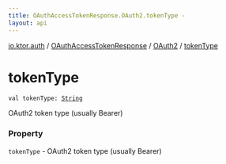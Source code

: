 ```yaml
---
title: OAuthAccessTokenResponse.OAuth2.tokenType - 
layout: api
---
```


<div class='api-docs-breadcrumbs'><a href="../../index.html">io.ktor.auth</a> / <a href="../index.html">OAuthAccessTokenResponse</a> / <a href="index.html">OAuth2</a> / <a href="./token-type.html">tokenType</a></div>

# tokenType

<div class="signature"><code><span class="keyword">val </span><span class="identifier">tokenType</span><span class="symbol">: </span><a href="https://kotlinlang.org/api/latest/jvm/stdlib/kotlin/-string/index.html"><span class="identifier">String</span></a></code></div>

OAuth2 token type (usually Bearer)

### Property

<code>tokenType</code> - OAuth2 token type (usually Bearer)